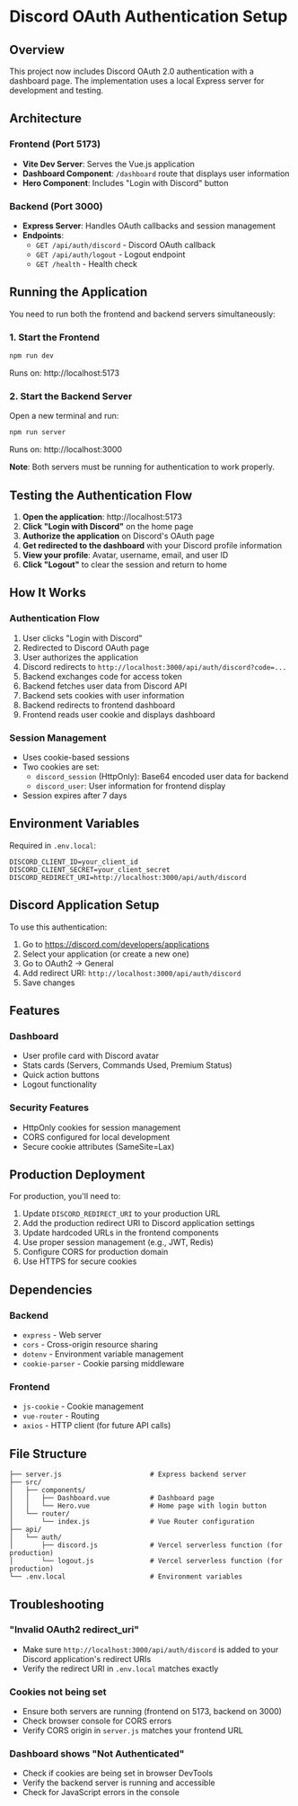 # Discord OAuth Authentication Setup

## Overview
This project now includes Discord OAuth 2.0 authentication with a dashboard page. The implementation uses a local Express server for development and testing.

## Architecture

### Frontend (Port 5173)
- **Vite Dev Server**: Serves the Vue.js application
- **Dashboard Component**: `/dashboard` route that displays user information
- **Hero Component**: Includes "Login with Discord" button

### Backend (Port 3000)
- **Express Server**: Handles OAuth callbacks and session management
- **Endpoints**:
  - `GET /api/auth/discord` - Discord OAuth callback
  - `GET /api/auth/logout` - Logout endpoint
  - `GET /health` - Health check

## Running the Application

You need to run both the frontend and backend servers simultaneously:

### 1. Start the Frontend
```bash
npm run dev
```
Runs on: http://localhost:5173

### 2. Start the Backend Server
Open a new terminal and run:
```bash
npm run server
```
Runs on: http://localhost:3000

**Note**: Both servers must be running for authentication to work properly.

## Testing the Authentication Flow

1. **Open the application**: http://localhost:5173
2. **Click "Login with Discord"** on the home page
3. **Authorize the application** on Discord's OAuth page
4. **Get redirected to the dashboard** with your Discord profile information
5. **View your profile**: Avatar, username, email, and user ID
6. **Click "Logout"** to clear the session and return to home

## How It Works

### Authentication Flow
1. User clicks "Login with Discord"
2. Redirected to Discord OAuth page
3. User authorizes the application
4. Discord redirects to `http://localhost:3000/api/auth/discord?code=...`
5. Backend exchanges code for access token
6. Backend fetches user data from Discord API
7. Backend sets cookies with user information
8. Backend redirects to frontend dashboard
9. Frontend reads user cookie and displays dashboard

### Session Management
- Uses cookie-based sessions
- Two cookies are set:
  - `discord_session` (HttpOnly): Base64 encoded user data for backend
  - `discord_user`: User information for frontend display
- Session expires after 7 days

## Environment Variables

Required in `.env.local`:
```env
DISCORD_CLIENT_ID=your_client_id
DISCORD_CLIENT_SECRET=your_client_secret
DISCORD_REDIRECT_URI=http://localhost:3000/api/auth/discord
```

## Discord Application Setup

To use this authentication:

1. Go to https://discord.com/developers/applications
2. Select your application (or create a new one)
3. Go to OAuth2 → General
4. Add redirect URI: `http://localhost:3000/api/auth/discord`
5. Save changes

## Features

### Dashboard
- User profile card with Discord avatar
- Stats cards (Servers, Commands Used, Premium Status)
- Quick action buttons
- Logout functionality

### Security Features
- HttpOnly cookies for session management
- CORS configured for local development
- Secure cookie attributes (SameSite=Lax)

## Production Deployment

For production, you'll need to:
1. Update `DISCORD_REDIRECT_URI` to your production URL
2. Add the production redirect URI to Discord application settings
3. Update hardcoded URLs in the frontend components
4. Use proper session management (e.g., JWT, Redis)
5. Configure CORS for production domain
6. Use HTTPS for secure cookies

## Dependencies

### Backend
- `express` - Web server
- `cors` - Cross-origin resource sharing
- `dotenv` - Environment variable management
- `cookie-parser` - Cookie parsing middleware

### Frontend
- `js-cookie` - Cookie management
- `vue-router` - Routing
- `axios` - HTTP client (for future API calls)

## File Structure
```
├── server.js                      # Express backend server
├── src/
│   ├── components/
│   │   ├── Dashboard.vue          # Dashboard page
│   │   └── Hero.vue               # Home page with login button
│   └── router/
│       └── index.js               # Vue Router configuration
├── api/
│   └── auth/
│       ├── discord.js             # Vercel serverless function (for production)
│       └── logout.js              # Vercel serverless function (for production)
└── .env.local                     # Environment variables
```

## Troubleshooting

### "Invalid OAuth2 redirect_uri"
- Make sure `http://localhost:3000/api/auth/discord` is added to your Discord application's redirect URIs
- Verify the redirect URI in `.env.local` matches exactly

### Cookies not being set
- Ensure both servers are running (frontend on 5173, backend on 3000)
- Check browser console for CORS errors
- Verify CORS origin in `server.js` matches your frontend URL

### Dashboard shows "Not Authenticated"
- Check if cookies are being set in browser DevTools
- Verify the backend server is running and accessible
- Check for JavaScript errors in the console
